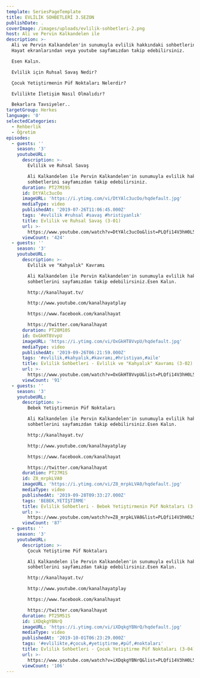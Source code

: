 ```yaml
---
template: SeriesPageTemplate
title: EVLİLİK SOHBETLERİ 3.SEZON
publishDate: .
coverImage: /images/uploads/evlilik-sohbetleri-2.png
host: Ali ve Pervin Kalkandelen ile
description: >-
  Ali ve Pervin Kalkandelen'in sunumuyla evlilik hakkındaki sohbetlerini Kanal
  Hayat ekranlarından veya youtube sayfamızdan takip edebilirsiniz.

  Esen Kalın.

  Evlilik için Ruhsal Savaş Nedir?

  Çocuk Yetiştirmenin Püf Noktaları Nelerdir?

  Evlilikte İletişim Nasıl Olmalıdır?

  Bekarlara Tavsiyeler..
targetGroup: Herkes
language: '0'
selectedCategories:
  - Rehberlik
  - Öğretim
episodes:
  - guests: ''
    season: '3'
    youtubeURL:
      description: >-
        Evlilik ve Ruhsal Savaş

        Ali Kalkandelen ile Pervin Kalkandelen'in sunumuyla evlilik hakkındaki
        sohbetlerini sayfamızdan takip edebilirsiniz.
      duration: PT27M19S
      id: DtYAlc3ucOo
      imageURL: 'https://i.ytimg.com/vi/DtYAlc3ucOo/hqdefault.jpg'
      mediaType: video
      publishedAt: '2019-07-26T11:06:45.000Z'
      tags: '#evlilik #ruhsal #savaş #hristiyanlık'
      title: Evlilik ve Ruhsal Savaş (3-01)
      url: >-
        https://www.youtube.com/watch?v=DtYAlc3ucOo&list=PLQfi14V3hH0L5UthDyeLCBNp99SCwEqYE&index=2&t=0s
      viewCount: '424'
  - guests: ''
    season: '3'
    youtubeURL:
      description: >-
        Evlilik ve "Kahyalık" Kavramı

        Ali Kalkandelen ile Pervin Kalkandelen'in sunumuyla evlilik hakkındaki
        sohbetlerini sayfamızdan takip edebilirsiniz.Esen Kalın.

        http://kanalhayat.tv/

        http://www.youtube.com/kanalhayatplay

        https://www.facebook.com/kanalhayat

        https://twitter.com/kanalhayat
      duration: PT28M10S
      id: OxGkHT8VvpU
      imageURL: 'https://i.ytimg.com/vi/OxGkHT8VvpU/hqdefault.jpg'
      mediaType: video
      publishedAt: '2019-09-26T06:21:59.000Z'
      tags: '#evlilik,#kahyalık,#kavramı,#hristiyan,#aile'
      title: Evlilik Sohbetleri - Evlilik ve "Kahyalık" Kavramı (3-02)
      url: >-
        https://www.youtube.com/watch?v=OxGkHT8VvpU&list=PLQfi14V3hH0L5UthDyeLCBNp99SCwEqYE&index=3&t=0s
      viewCount: '91'
  - guests: ''
    season: '3'
    youtubeURL:
      description: >-
        Bebek Yetiştirmenin Püf Noktaları

        Ali Kalkandelen ile Pervin Kalkandelen'in sunumuyla evlilik hakkındaki
        sohbetlerini sayfamızdan takip edebilirsiniz.Esen Kalın.

        http://kanalhayat.tv/

        http://www.youtube.com/kanalhayatplay

        https://www.facebook.com/kanalhayat

        https://twitter.com/kanalhayat
      duration: PT27M1S
      id: Z8_mrpkLVA0
      imageURL: 'https://i.ytimg.com/vi/Z8_mrpkLVA0/hqdefault.jpg'
      mediaType: video
      publishedAt: '2019-09-28T09:33:27.000Z'
      tags: 'BEBEK,YETİŞTİRME'
      title: Evlilik Sohbetleri - Bebek Yetiştirmenin Püf Noktaları (3-03)
      url: >-
        https://www.youtube.com/watch?v=Z8_mrpkLVA0&list=PLQfi14V3hH0L5UthDyeLCBNp99SCwEqYE&index=4&t=0s
      viewCount: '87'
  - guests: ''
    season: '3'
    youtubeURL:
      description: >-
        Çocuk Yetiştirme Püf Noktaları

        Ali Kalkandelen ile Pervin Kalkandelen'in sunumuyla evlilik hakkındaki
        sohbetlerini sayfamızdan takip edebilirsiniz.Esen Kalın.

        http://kanalhayat.tv/

        http://www.youtube.com/kanalhayatplay

        https://www.facebook.com/kanalhayat

        https://twitter.com/kanalhayat
      duration: PT25M51S
      id: iXDqkgYBNrQ
      imageURL: 'https://i.ytimg.com/vi/iXDqkgYBNrQ/hqdefault.jpg'
      mediaType: video
      publishedAt: '2019-10-01T06:23:29.000Z'
      tags: '#evlilikte,#çocuk,#yetiştirme,#püf,#noktaları'
      title: Evlilik Sohbetleri - Çocuk Yetiştirme Püf Noktaları (3-04)
      url: >-
        https://www.youtube.com/watch?v=iXDqkgYBNrQ&list=PLQfi14V3hH0L5UthDyeLCBNp99SCwEqYE&index=5&t=0s
      viewCount: '106'
---
```


